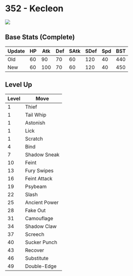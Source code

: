 # 352 - Kecleon
![][352]

## Base Stats (Complete)

Update | HP | Atk | Def | SAtk | SDef | Spd | BST
---    | ---| --- | --- | ---  | ---  | --- | ---
Old    | 60 |  90 |  70 |  60  |  120  |  40  |  440
New    | 60 |  100 |  70 |  60  |  120  |  40  |  450

## Level Up

Level | Move
---   | ---
  1   | Thief
  1   | Tail Whip
  1   | Astonish
  1   | Lick
  1   | Scratch
  4   | Bind
  7   | Shadow Sneak
 10   | Feint
 13   | Fury Swipes
 16   | Feint Attack
 19   | Psybeam
 22   | Slash
 25   | Ancient Power
 28   | Fake Out
 31   | Camouflage
 34   | Shadow Claw
 37   | Screech
 40   | Sucker Punch
 43   | Recover
 46   | Substitute
 49   | Double-Edge



[352]: ../img/pokemon/352.png
